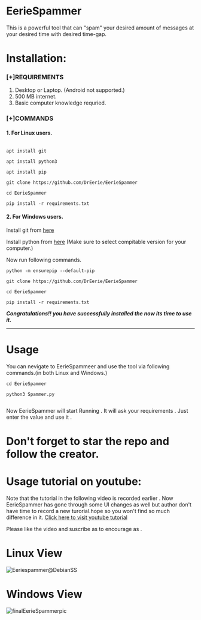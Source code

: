 # EerieSpammer
This is a powerful tool that can "spam" your desired amount of messages at your desired time with desired time-gap.
# Installation:

### [+]REQUIREMENTS
1. Desktop or Laptop. (Android not supported.)
2. 500 MB internet.
3. Basic computer knowledge requried.

### [+]COMMANDS</b></i>
#### 1. For Linux users.
```

apt install git

apt install python3

apt install pip

git clone https://github.com/DrEerie/EerieSpammer

cd EerieSpammer

pip install -r requirements.txt

```
#### 2. For Windows users.

Install git from  [here](https://gitforwindows.org/)

Install python from [here](https://www.python.org/downloads/) (Make sure to select compitable version for your computer.)

Now run following commands.
```
python -m ensurepip --default-pip

git clone https://github.com/DrEerie/EerieSpammer

cd EerieSpammer

pip install -r requirements.txt
```
**_Congratulations!! you have successfully installed the now its time to use it._**
___
# Usage
 
 You can nevigate to EerieSpammeer and use the tool via following commands.(in both Linux and Windows.)

```
cd EerieSpammer

python3 Spammer.py
 
```
 Now EerieSpammer will start Running . It will ask your requirements . Just enter the value and use it .
 
 # Don't forget to star the repo and follow the creator.

# Usage tutorial on youtube:
 Note that the tutorial in the following video is recorded earlier . Now EerieSpammer has gone through some UI changes as well but author don't have time to record a new turorial.hope so you won't find so much difference in it.
 [Click here to visit youtube tutorial](https://youtu.be/5-7IdMy-J_0)
 
Please like the video and suscribe as to encourage as .

# Linux View
![Eeriespammer@DebianSS](https://user-images.githubusercontent.com/96463088/230779486-609ea372-11f1-49dc-901d-0b0eee836f19.png)
# Windows View
![finalEerieSpammerpic](https://user-images.githubusercontent.com/96463088/230771087-94993dad-e37d-4c1d-b4d5-2fab6a04bce4.png)
